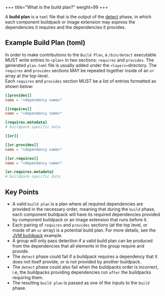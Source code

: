 +++
title="What is the build plan?"
weight=99
+++

A **build plan** is a `toml` file that is the output of the [detect](https://buildpacks.io/docs/for-buildpack-authors/concepts/lifecycle-phases/#phase-2-detect) phase, in which each component buildpack or image extension may express the dependencies it requires and the dependencies it provides.

<!--more-->

## Example Build Plan (toml)

In order to make contributions to the `Build Plan`, a `/bin/detect` executable MUST write entries to `<plan>` in two sections: `requires` and `provides`. The generated `plan.toml` file is usually added under the `<layers>`directory.
The `requires` and `provides` sections MAY be repeated together inside of an `or` array at the top-level.  
Each `requires` and `provides` section MUST be a list of entries formatted as shown below:

```toml
[[provides]]
name = "<dependency name>"

[[requires]]
name = "<dependency name>"

[requires.metadata]
# buildpack-specific data

[[or]]

[[or.provides]]
name = "<dependency name>"

[[or.requires]]
name = "<dependency name>"

[or.requires.metadata]
# buildpack-specific data

```  

## Key Points
  
* A valid `build plan` is a plan where all required dependencies are provided in the necessary order, meaning that during the `build` phase, each component buildpack will have its required dependencies provided by component buildpack or an image extension that runs before it.
* Each pairing of `requires` and `provides` sections (at the top level, or inside of an `or` array) is a potential build plan. For more details, see the [JVM buildpack](https://buildpacks.io/docs/for-buildpack-authors/how-to/write-buildpacks/use-build-plan/#example-jvm-buildpack) example.
* A group will only pass detection if a valid build plan can be produced from the dependencies that all elements in the group require and provide.
* The `detect` phase could fail if a buildpack requires a dependency that it does not itself provide, or is not provided by another buildpack.
* The `detect` phase could also fail when the buildpacks order is incorrect, i.e, the buildpacks providing dependencies run `after` the buildpacks requiring them.
* The resulting `build plan` is passed as one of the inputs to the `build` phase.
